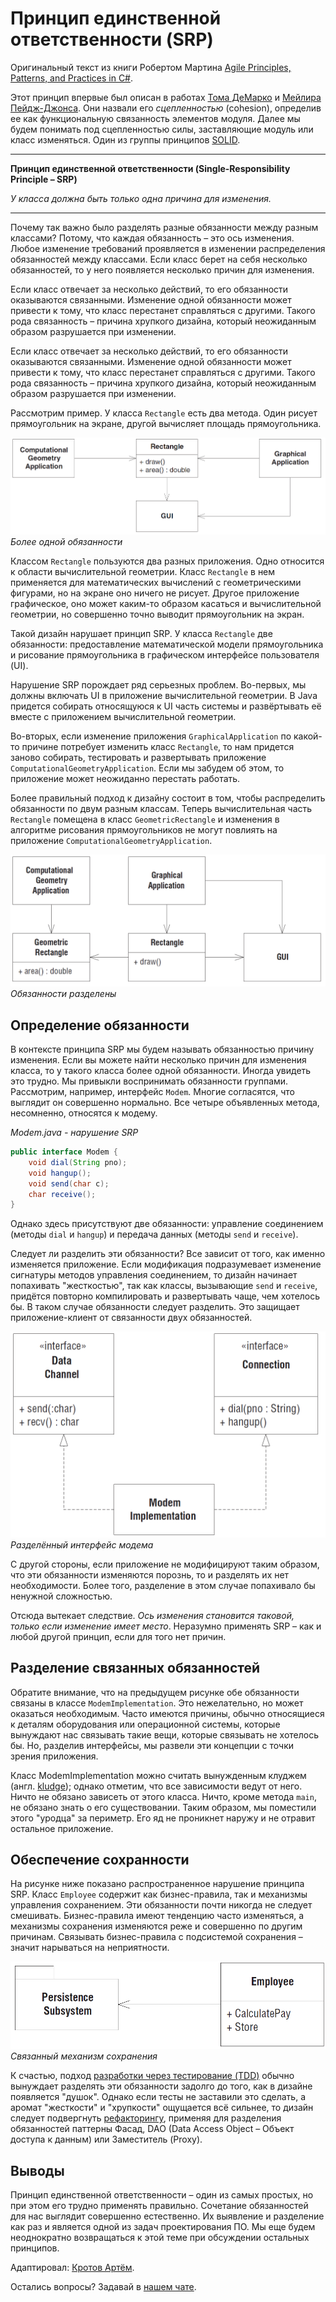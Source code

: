 # Принцип единственной ответственности (SRP)

Оригинальный текст из книги Робертом Мартина [Agile Principles, Patterns, and Practices in C#](https://www.amazon.com/Agile-Principles-Patterns-Practices-C/dp/0131857258).

Этот принцип впервые был описан в работах [Тома ДеМарко](https://www.amazon.com/Structured-Analysis-System-Specification-DeMarco/dp/0138543801) и [Мейлира Пейдж-Джонса](https://www.amazon.com/Practical-Guide-Structured-Systems-Design/dp/0136907695/). Они назвали его *сцепленностью* (cohesion), определив ее как функциональную связанность элементов модуля. Далее мы будем понимать под сцепленностью силы, заставляющие модуль или класс изменяться. Один из группы принципов [SOLID](SOLID.md).

---
**Принцип единственной ответственности (Single-Responsibility Principle – SRP)**

*У класса должна быть только одна причина для изменения.*

---

Почему так важно было разделять разные обязанности между разным классами? Потому, что каждая обязанность – это ось изменения. Любое изменение требований проявляется в изменении распределения обязанностей между классами. Если класс берет на себя несколько обязанностей, то у него появляется несколько причин для изменения.

Если класс отвечает за несколько действий, то его обязанности оказываются связанными. Изменение одной обязанности может привести к тому, что класс перестанет справляться с другими. Такого рода связанность – причина хрупкого дизайна, который неожиданным образом разрушается при изменении.

Если класс отвечает за несколько действий, то его обязанности оказываются связанными. Изменение одной обязанности может привести к тому, что класс перестанет справляться с другими. Такого рода связанность – причина хрупкого дизайна, который неожиданным образом разрушается при изменении.

Рассмотрим пример. У класса ```Rectangle``` есть два метода. Один рисует прямоугольник на экране, другой вычисляет площадь прямоугольника.

![_](./img/solid/srp-img-01.png)
*Более одной обязанности*

Классом ```Rectangle``` пользуются два разных приложения. Одно относится к области вычислительной геометрии. Класс ```Rectangle``` в нем применяется для математических вычислений с геометрическими фигурами, но на экране оно ничего не рисует. Другое приложение графическое, оно может каким-то образом касаться и вычислительной геометрии, но совершенно точно выводит прямоугольник на экран.

Такой дизайн нарушает принцип SRP. У класса ```Rectangle``` две обязанности: предоставление математической модели прямоугольника и рисование прямоугольника в графическом интерфейсе пользователя (UI).

Нарушение SRP порождает ряд серьезных проблем. Во-первых, мы должны включать UI в приложение вычислительной геометрии. В Java придется собирать относящуюся к UI часть системы и развёртывать её вместе с приложением вычислительной геометрии.

Во-вторых, если изменение приложения ```GraphicalApplication``` по какой-то причине потребует изменить класс ```Rectangle```, то нам придется заново собирать, тестировать и развертывать приложение ```ComputationalGeometryApplication```. Если мы забудем об этом, то приложение может неожиданно перестать работать.

Более правильный подход к дизайну состоит в том, чтобы распределить обязанности по двум разным классам. Теперь
вычислительная часть ```Rectangle``` помещена в класс ```GeometricRectangle``` и изменения в алгоритме рисования прямоугольников не могут повлиять на приложение ```ComputationalGeometryApplication```.

![_](./img/solid/srp-img-02.png)
*Обязанности разделены*

## Определение обязанности

В контексте принципа SRP мы будем называть обязанностью причину изменения. Если вы можете найти несколько причин для изменения класса, то у такого класса более одной обязанности. Иногда увидеть это трудно. Мы привыкли воспринимать обязанности группами. Рассмотрим, например, интерфейс ```Modem```. Многие согласятся, что выглядит он совершенно нормально. Все четыре объявленных метода, несомненно, относятся к модему.

*Modem.java - нарушение SRP*

```java
public interface Modem {
    void dial(String pno);
    void hangup();
    void send(char c);
    char receive();
}
```

Однако здесь присутствуют две обязанности: управление соединением (методы ```dial``` и ```hangup```) и передача данных (методы ```send``` и ```receive```).

Следует ли разделить эти обязанности? Все зависит от того, как именно изменяется приложение. Если модификация подразумевает изменение сигнатуры методов управления соединением, то дизайн начинает попахивать "жесткостью", так как классы, вызывающие ```send``` и ```receive```, придётся повторно компилировать и развертывать чаще, чем хотелось бы. В таком случае обязанности следует разделить. Это защищает приложение-клиент от связанности двух обязанностей.

![_](./img/solid/srp-img-03.png)
*Разделённый интерфейс модема*

С другой стороны, если приложение не модифицируют таким образом, что эти обязанности изменяются порознь, то и разделять их нет необходимости. Более того, разделение в этом случае попахивало бы ненужной сложностью.

Отсюда вытекает следствие. *Ось изменения становится таковой, только если изменение имеет место*. Неразумно применять SRP – как и любой другой принцип, если для того нет причин.

## Разделение связанных обязанностей

Обратите внимание, что на предыдущем рисунке обе обязанности связаны в классе ```ModemImplementation```. Это нежелательно, но может оказаться необходимым. Часто имеются причины, обычно относящиеся к деталям оборудования или операционной системы, которые вынуждают нас связывать такие вещи, которые связывать не хотелось бы. Но, разделив интерфейсы, мы развели эти концепции с точки зрения приложения.

Класс ModemImplementation можно считать вынужденным клуджем (англ. [kludge](https://ru.wiktionary.org/wiki/kludge)); однако отметим, что все зависимости ведут от него. Ничто не обязано зависеть от этого класса. Ничто, кроме метода ```main```, не обязано знать о его существовании. Таким образом, мы поместили этого "уродца" за периметр. Его яд не проникнет наружу и не отравит остальное приложение.

## Обеспечение сохранности

На рисунке ниже показано распространенное нарушение принципа SRP. Класс ```Employee``` содержит как бизнес-правила, так и механизмы управления сохранением. Эти обязанности почти никогда не следует смешивать. Бизнес-правила имеют тенденцию часто изменяться, а механизмы сохранения изменяются реже и совершенно по другим причинам. Связывать бизнес-правила с подсистемой сохранения – значит нарываться на неприятности.

![_](./img/solid/srp-img-04.png)
*Связанный механизм сохранения*

К счастью, подход [разработки через тестирование (TDD)](TDD.md) обычно вынуждает разделять эти обязанности задолго до того, как в дизайне появляется "душок". Однако если тесты не заставили это сделать, а аромат "жесткости" и "хрупкости" ощущается всё сильнее, то дизайн следует подвергнуть [рефакторингу](Refactoring.md), применяя для разделения обязанностей паттерны Фасад, DAO (Data Access Object – Объект доступа к данным) или Заместитель (Proxy).

## Выводы

Принцип единственной ответственности – один из самых простых, но при этом его трудно применять правильно. Сочетание обязанностей для нас выглядит совершенно естественно. Их выявление и разделение как раз и является одной из задач проектирования ПО. Мы еще будем неоднократно возвращаться к этой теме при обсуждении остальных принципов.

Адаптировал: [Кротов Артём](https://fb.com/artem.v.krotov).

Остались вопросы? Задавай в [нашем чате](https://t.me/technicalexcellenceru).
